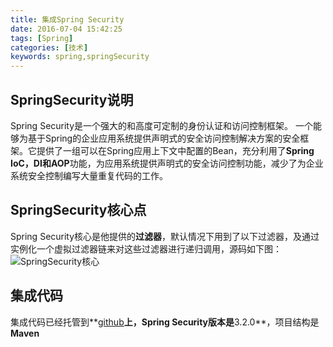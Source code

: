 ```yaml
---
title: 集成Spring Security
date: 2016-07-04 15:42:25
tags: [Spring]
categories: [技术]
keywords: spring,springSecurity
---
```

## SpringSecurity说明

Spring Security是一个强大的和高度可定制的身份认证和访问控制框架。
一个能够为基于Spring的企业应用系统提供声明式的安全访问控制解决方案的安全框架。它提供了一组可以在Spring应用上下文中配置的Bean，充分利用了**Spring IoC，DI和AOP**功能，为应用系统提供声明式的安全访问控制功能，减少了为企业系统安全控制编写大量重复代码的工作。

## SpringSecurity核心点

Spring Security核心是他提供的**过滤器**，默认情况下用到了以下过滤器，及通过实例化一个虚拟过滤器链来对这些过滤器进行递归调用，源码如下图：
![SpringSecurity核心](http://7xqlat.com1.z0.glb.clouddn.com/SpringSecurity核心.png)


## 集成代码

集成代码已经托管到**[github](https://github.com/linmuxi/SpringSecurity.git)**上，Spring Security版本是**3.2.0**，项目结构是**Maven**


